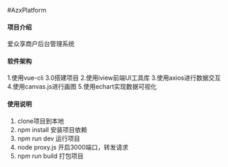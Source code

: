 #AzxPlatform

#### 项目介绍
爱众享商户后台管理系统

#### 软件架构
1.使用vue-cli 3.0搭建项目
2.使用iview前端UI工具库
3.使用axios进行数据交互
4.使用canvas.js进行画图
5.使用echart实现数据可视化

#### 使用说明

1. clone项目到本地
2. npm install 安装项目依赖
3. npm run dev 运行项目
4. node proxy.js 开启3000端口，转发请求
5. npm run build 打包项目
